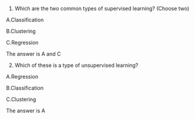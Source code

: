 1. Which are the two common types of supervised learning? (Choose two)

A.Classification 


B.Clustering


C.Regression

The answer is A and C

2. Which of these is a type of unsupervised learning?


A.Regression


B.Classification


C.Clustering

The answer is A